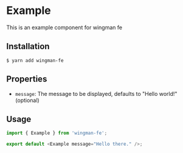# Example

This is an example component for wingman fe

## Installation

```shell
$ yarn add wingman-fe
```

## Properties

- `message`: The message to be displayed, defaults to "Hello world!" (optional)

## Usage

```javascript
import { Example } from 'wingman-fe';

export default <Example message="Hello there." />;
```
